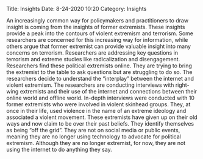 Title: Insights
Date: 8-24-2020 10:20
Category: Insights

An increasingly common way for policymakers and practitioners to draw insight is coming from the insights of former extremists. These insights provide a peak into the contours of violent extremism and terrorism. Some researchers are concerned for this increasing way for information, while others argue that former extremist can provide valuable insight into many concerns on terrorism. Researchers are addressing key questions in terrorism and extreme studies like radicalization and disengagement. 
Researchers find these political extremists online. They are trying to bring the extremist to the table to ask questions but are struggling to do so. The researchers decide to understand the “interplay” between the internet and violent extremism. The researchers are conducting interviews with right-wing extremists and their use of the internet and connections between their online world and offline world. 
In-depth interviews were conducted with 10 former extremists who were involved in violent skinhead groups. They, at once in their life, used violence in the name of an extreme ideology and associated a violent movement.
These extremists have given up on their old ways and now claim to be over their past beliefs. They identify themselves as being “off the grid”. They are not on social media or public events, meaning they are no longer using technology to advocate for political extremism. Although they are no longer extremist, for now, they are not using the internet to do anything they say. 
